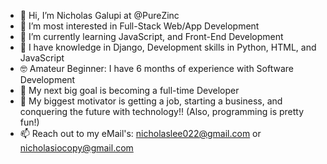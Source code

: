 - 👋 Hi, I’m Nicholas Galupi at @PureZinc
- 👀 I’m most interested in Full-Stack Web/App Development
- 🌱 I’m currently learning JavaScript, and Front-End Development
- 🧠 I have knowledge in Django, Development skills in Python, HTML, and JavaScript
- 🤓 Amateur Beginner: I have 6 months of experience with Software Development
- 🎯 My next big goal is becoming a full-time Developer
- 💪 My biggest motivator is getting a job, starting a business, and conquering the future with technology!! (Also, programming is pretty fun!)
- 📫 Reach out to my eMail's: nicholaslee022@gmail.com or nicholasiocopy@gmail.com

<!---
PureZinc/PureZinc is a ✨ special ✨ repository because its `README.md` (this file) appears on your GitHub profile.
You can click the Preview link to take a look at your changes.
--->
